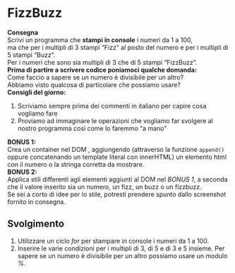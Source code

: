 FizzBuzz
===
**Consegna**  
Scrivi un programma che **stampi in console** i numeri da 1 a 100,  
ma che per i multipli di 3 stampi “Fizz” al posto del numero e per i multipli di 5 stampi “Buzz”.  
Per i numeri che sono sia multipli di 3 che di 5 stampi “FizzBuzz”.  
**Prima di partire a scrivere codice poniamoci qualche domanda:**  
Come faccio a sapere se un numero è divisibile per un altro?  
Abbiamo visto qualcosa di particolare che possiamo usare?  
**Consigli del giorno:**  
1. Scriviamo sempre prima dei commenti in italiano per capire cosa vogliamo fare  
2. Proviamo ad immaginare le operazioni che vogliamo far svolgere al nostro programma così come lo faremmo “a mano”  

**BONUS 1:**  
Crea un container nel DOM , aggiungendo (attraverso la funzione `append()` oppure concatenando un template literal con innerHTML) un elemento html con il numero o la stringa corretta da mostrare.  
**BONUS 2:**  
Applica stili differenti agli elementi aggiunti al DOM nel *BONUS 1*, a seconda che il valore inserito sia un numero, un fizz, un buzz o un fizzbuzz.  
Se sei a corto di idee per lo stile, potresti prendere spunto dallo screenshot fornito in consegna.  
## Svolgimento
1. Utilizzare un ciclo *for* per stampare in console i numeri da 1 a 100.
2. Inserire le varie condizioni per i multipli di 3, di 5 e di 3 e 5 insieme. Per sapere se un numero è divisibile per un altro possiamo usare un modulo *%*.
